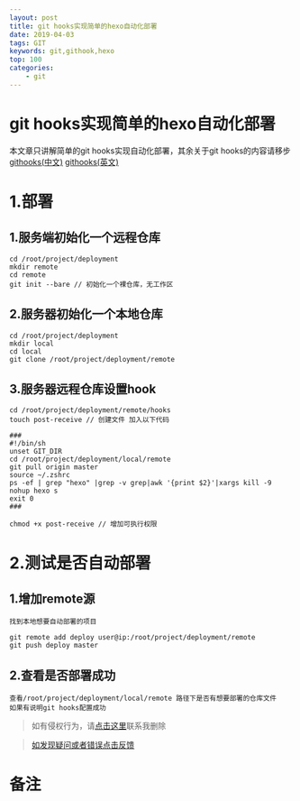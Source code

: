 ```yaml
---
layout: post
title: git hooks实现简单的hexo自动化部署
date: 2019-04-03
tags: GIT
keywords: git,githook,hexo
top: 100
categories: 
    - git
---
```

# git hooks实现简单的hexo自动化部署
    
本文章只讲解简单的git hooks实现自动化部署，其余关于git hooks的内容请移步 [githooks(中文)](https://git-scm.com/book/zh/v2/%E8%87%AA%E5%AE%9A%E4%B9%89-Git-Git-%E9%92%A9%E5%AD%90) [githooks(英文)](https://git-scm.com/docs/githooks)

# 1.部署
    
## 1.服务端初始化一个远程仓库
    
    cd /root/project/deployment
    mkdir remote
    cd remote
    git init --bare // 初始化一个裸仓库，无工作区
    

## 2.服务器初始化一个本地仓库
    
    cd /root/project/deployment
    mkdir local
    cd local
    git clone /root/project/deployment/remote
    
## 3.服务器远程仓库设置hook

    cd /root/project/deployment/remote/hooks
    touch post-receive // 创建文件 加入以下代码
    
    ### 
    #!/bin/sh
    unset GIT_DIR
    cd /root/project/deployment/local/remote
    git pull origin master
    source ~/.zshrc
    ps -ef | grep "hexo" |grep -v grep|awk '{print $2}'|xargs kill -9
    nohup hexo s
    exit 0
    ###
    
    chmod +x post-receive // 增加可执行权限

# 2.测试是否自动部署
## 1.增加remote源
        
    
    找到本地想要自动部署的项目
    
    git remote add deploy user@ip:/root/project/deployment/remote    
    git push deploy master

## 2.查看是否部署成功
    
    查看/root/project/deployment/local/remote 路径下是否有想要部署的仓库文件
    如果有说明git hooks配置成功

>如有侵权行为，请[点击这里](https://github.com/mattmengCooper/MattMeng_hexo/issues)联系我删除

>[如发现疑问或者错误点击反馈](https://github.com/mattmengCooper/MattMeng_hexo/issues)

# 备注

